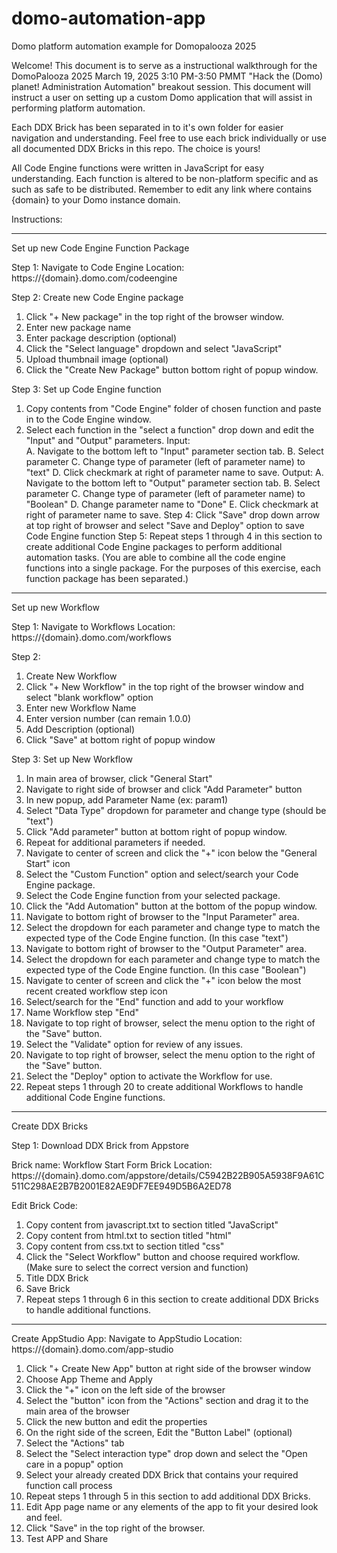 # domo-automation-app
Domo platform automation example for Domopalooza 2025

Welcome!
This document is to serve as a instructional walkthrough for the DomoPalooza 2025 March 19, 2025 3:10 PM-3:50 PMMT "Hack the (Domo) planet! Administration Automation" breakout session.
This document will instruct a user on setting up a custom Domo application that will assist in performing platform automation.

Each DDX Brick has been separated in to it's own folder for easier navigation and understanding.
Feel free to use each brick individually or use all documented DDX Bricks in this repo. The choice is yours!

All Code Engine functions were written in JavaScript for easy understanding. Each function is altered to be non-platform specific and as such as safe to be distributed.
Remember to edit any link where contains {domain} to your Domo instance domain.

Instructions:
____________________________________________________________________________________
Set up new Code Engine Function Package

Step 1: 
Navigate to Code Engine 
Location: https://{domain}.domo.com/codeengine

Step 2: 
Create new Code Engine package

1.	Click "+ New package" in the top right of the browser window.
2.	Enter new package name
3.	Enter package description (optional)
4.	Click the "Select language" dropdown and select "JavaScript"
5.	Upload thumbnail image (optional)
6.	Click the "Create New Package" button bottom right of popup window.

Step 3: 
Set up Code Engine function
1.	Copy contents from "Code Engine" folder of chosen function and paste in to the Code Engine window.
2.	Select each function in the "select a function" drop down and edit the "Input" and "Output" parameters.
		Input:	
A.	Navigate to the bottom left to "Input" parameter section tab.
B.	Select parameter
C.	Change type of parameter (left of parameter name) to "text"
D.	Click checkmark at right of parameter name to save.
		Output: 
A.	Navigate to the bottom left to "Output" parameter section tab.
B.	Select parameter
C.	Change type of parameter (left of parameter name) to "Boolean"
D.	Change parameter name to "Done"
E.	Click checkmark at right of parameter name to save.
Step 4: 
Click "Save" drop down arrow at top right of browser and select "Save and Deploy" option to save Code Engine function
Step 5: 
Repeat steps 1 through 4 in this section to create additional Code Engine packages to perform additional automation tasks.
	(You are able to combine all the code engine functions into a single package. For the purposes of this exercise, each function package has been separated.)
____________________________________________________________________________________


Set up new Workflow

Step 1: 
Navigate to Workflows
Location: https://{domain}.domo.com/workflows

Step 2:
1.	Create New Workflow
2.	Click "+ New Workflow" in the top right of the browser window and select "blank workflow" option
3.	Enter new Workflow Name
4.	Enter version number (can remain 1.0.0)
5.	Add Description (optional)
6.	Click "Save" at bottom right of popup window

Step 3: 
Set up New Workflow
1.	In main area of browser, click "General Start"
2.	Navigate to right side of browser and click "Add Parameter" button
3.	In new popup, add Parameter Name (ex: param1)
4.	Select "Data Type" dropdown for parameter and change type (should be "text")
5.	Click "Add parameter" button at bottom right of popup window.
6.	Repeat for additional parameters if needed.
7.	Navigate to center of screen and click the "+" icon below the "General Start" icon
8.	Select the "Custom Function" option and select/search your Code Engine package.
9.	Select the Code Engine function from your selected package.
10.	Click the "Add Automation" button at the bottom of the popup window.
11.	Navigate to bottom right of browser to the "Input Parameter" area.
12.	Select the dropdown for each parameter and change type to match the expected type of the Code Engine function. (In this case "text")
13.	Navigate to bottom right of browser to the "Output Parameter" area.
14.	Select the dropdown for each parameter and change type to match the expected type of the Code Engine function. (In this case "Boolean")
15.	Navigate to center of screen and click the "+" icon below the most recent created workflow step icon
16.	Select/search for the "End" function and add to your workflow
17.	Name Workflow step "End"
18.	Navigate to top right of browser, select the menu option to the right of the "Save" button.
19.	Select the "Validate" option for review of any issues.
20.	Navigate to top right of browser, select the menu option to the right of the "Save" button.
21.	Select the "Deploy" option to activate the Workflow for use.
22.	Repeat steps 1 through 20 to create additional Workflows to handle additional Code Engine functions.


____________________________________________________________________________________

Create DDX Bricks

Step 1: 
Download DDX Brick from Appstore

Brick name: 
Workflow Start Form
Brick Location: https://{domain}.domo.com/appstore/details/C5942B22B905A5938F9A61C511C298AE2B7B2001E82AE9DF7EE949D5B6A2ED78

Edit Brick Code:
1.	Copy content from javascript.txt to section titled "JavaScript"
2.	Copy content from html.txt to section titled "html"
3.	Copy content from css.txt to section titled "css"
4.	Click the "Select Workflow" button and choose required workflow. (Make sure to select the correct version and function)
5.	Title DDX Brick
6.	Save Brick
7.	Repeat steps 1 through 6 in this section to create additional DDX Bricks to handle additional functions.
____________________________________________________________________________________
Create AppStudio App:
Navigate to AppStudio
Location: https://{domain}.domo.com/app-studio
1.	Click "+ Create New App" button at right side of the browser window
2.	Choose App Theme and Apply
3.	Click the "+" icon on the left side of the browser
4.	Select the "button" icon from the "Actions" section and drag it to the main area of the browser
5.	Click the new button and edit the properties
6.	On the right side of the screen, Edit the "Button Label" (optional)
7.	Select the "Actions" tab
8.	Select the "Select interaction type" drop down and select the "Open care in a popup" option
9.	Select your already created DDX Brick that contains your required function call process
10.	Repeat steps 1 through 5 in this section to add additional DDX Bricks.
11.	Edit App page name or any elements of the app to fit your desired look and feel.
12.	Click "Save" in the top right of the browser.
13.	Test APP and Share
